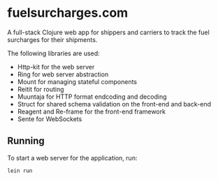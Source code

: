 # fuelsurcharges.com

A full-stack Clojure web app for shippers and carriers to track the fuel surcharges for their shipments.

The following libraries are used:
* Http-kit for the web server
* Ring for web server abstraction
* Mount for managing stateful components
* Reitit for routing
* Muuntaja for HTTP format endcoding and decoding
* Struct for shared schema validation on the front-end and back-end
* Reagent and Re-frame for the front-end framework
* Sente for WebSockets

## Running

To start a web server for the application, run:

    lein run
